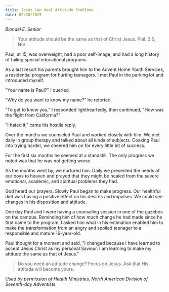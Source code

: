 ```yaml
---
title: Jesus Can Heal Attitude Problems
date: 02/20/2025
---
```


_Blondel E. Senior_

> <p></p>
> Your attitude should be the same as that of Christ Jesus. Phil. 2:5, NIV.

Paul, at 15, was overweight, had a poor self-image, and had a long history of failing special educational programs.

As a last resort his parents brought him to the Advent Home Youth Services, a residential program for hurting teenagers. I met Paul in the parking lot and introduced myself.

"Your name is Paul?" I queried.

"Why do you want to know my name?" he retorted.

"To get to know you," I responded lightheartedly, then continued, "How was the flight from California?"

"I hated it," came his hostile reply.

Over the months we counseled Paul and worked closely with him. We met daily in group therapy and talked about all kinds of subjects. Coaxing Paul into trying harder, we cheered him on for every little bit of success.

For the first six months he seemed at a standstill. The only progress we noted was that he was not getting worse.

As the months went by, we nurtured him. Daily we presented the needs of our boys to heaven and prayed that they might be healed from the severe emotional, academic, and spiritual problems they had.

God heard our prayers. Slowly Paul began to make progress. Our healthful diet was having a positive effect on his desires and impulses. We could see changes in his disposition and attitude.

One day Paul and I were having a counseling session in one of the gazebos on the campus. Reminding him of how much change he had made since he first came to the program, I asked him what in his estimation enabled him to make the transformation from an angry and spoiled teenager to a responsible and mature 16-year-old.

Paul thought for a moment and said, "I changed because I have learned to accept Jesus Christ as my personal Saviour. I am learning to make my attitude the same as that of Jesus."

> <callout></callout>
> Do you need an attitude change? Focus on Jesus. Ask that His attitude will become yours.

_Used by permission of Health Ministries, North American Division of Seventh-day Adventists._
